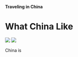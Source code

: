 <!DOCTYPE html>
<html>
  <head>
    <tital><strong>Traveling in China</strong></taital>
  </head>
  <body>
    <h1> What China Like</h1>
    <div>
      <img src="http://www.chinamaps.org/images/CHINA.jpg"/>
      <img src="http://www.cnto.org/wp-content/uploads/2014/04/newchinaworldmap1.jpg"/>
    </div>
    <p style="font family:New Times Roman;">China is </p>
  </body>
</html>
